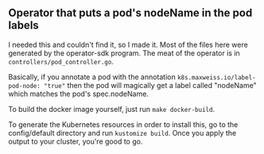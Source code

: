 ## Operator that puts a pod's nodeName in the pod labels

I needed this and couldn't find it, so I made it. Most of the files here were generated by the operator-sdk program. The meat of the operator is in `controllers/pod_controller.go`.

Basically, if you annotate a pod with the annotation `k8s.maxweiss.io/label-pod-node: "true"` then the pod will magically get a label called "nodeName" which matches the pod's spec.nodeName.

To build the docker image yourself, just run `make docker-build`.

To generate the Kubernetes resources in order to install this, go to the config/default directory and run `kustomize build`. Once you apply the output to your cluster, you're good to go.